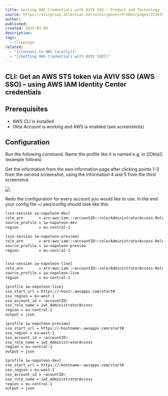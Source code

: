```yaml
---
title: Getting AWS Credentials with AVIV SSO - Product and Technology - Confluence
source: https://avivgroup.atlassian.net/wiki/spaces/ProDev/pages/223639024/Getting+AWS+Credentials+with+AVIV+SSO
author: 
published: 
created: 2025-01-09
description: 
tags:
  - clippings
related:
  - "[[connect to AWS locally]]"
  - "[[Getting AWS Credentials with AVIV SSO]]"
---
```

## CLI: Get an AWS STS token via AVIV SSO (AWS SSO) – using AWS IAM Identity Center credentials

## Prerequisites

- AWS CLI is installed
- Okta Account is working and AWS is enabled (see screenshots)

## Configuration

Run the following command. Name the profile like it is named e.g. in [[Okta]] (example follows)

Get the information from the aws information page after clicking points 1-3 from the second screenshot, using the information 4 and 5 from the third screenshot.

![](https://api.media.atlassian.com/file/8bc0f140-24a2-473f-9719-3cb412900750/image?mode=full-fit&client=72a643fe-31c8-4be5-a3d2-4916e35c0f71&token=eyJhbGciOiJIUzI1NiJ9.eyJpc3MiOiI3MmE2NDNmZS0zMWM4LTRiZTUtYTNkMi00OTE2ZTM1YzBmNzEiLCJhY2Nlc3MiOnsidXJuOmZpbGVzdG9yZTpmaWxlOjhiYzBmMTQwLTI0YTItNDczZi05NzE5LTNjYjQxMjkwMDc1MCI6WyJyZWFkIl19LCJleHAiOjE3MzY0Mzc3OTQsIm5iZiI6MTczNjQzNDQ5NH0.9AK9H34zmRihOVGW8fBRJSrm1zxkrjh1DZRvTXCfGHQ)

Redo the configuration for every account you would like to use. In the end your config file ~/.aws/config should look like this:

```bash
[sso-session iw-napoleon-dev]
role_arn       = arn:aws:iam::<accountID>:role/AdministratorAccess-Role
source_profile = iw-napoleon-dev
region         = eu-central-1

[sso-session iw-napoleon-preview]
role_arn       = arn:aws:iam::<accountID>:role/AdministratorAccess-Role
source_profile = iw-napoleon-preview
region         = eu-central-1


[sso-session iw-napoleon-live]
role_arn       = arn:aws:iam::<accountID>:role/AdministratorAccess-Role
source_profile = iw-napoleon-live
region         = eu-central-1

[profile iw-napoleon-live]
sso_start_url = https://<host>.awsapps.com/start#
sso_region = eu-west-1
sso_account_id = <accountID>
sso_role_name = iwt_AdministratorAccess
region = eu-central-1
output = json

[profile iw-napoleon-preview]
sso_start_url = https://<hostname>.awsapps.com/start#
sso_region = eu-west-1
sso_account_id = <accountID>
sso_role_name = iwt_AdministratorAccess
region = eu-central-1
output = json

[profile iw-napoleon-dev]
sso_start_url = https://<hostname>.awsapps.com/start#
sso_region = eu-west-1
sso_account_id = <acountID>
sso_role_name = iwt_AdministratorAccess
region = eu-central-1
output = json
```
